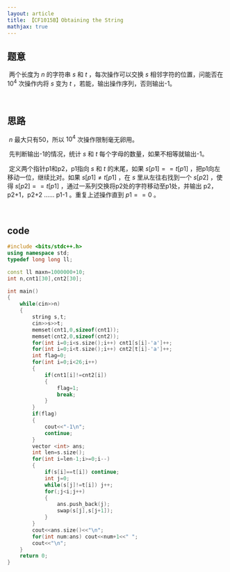 ```yaml
---
layout: article
title: 【CF1015B】Obtaining the String
mathjax: true
---
```


## 题意

​	两个长度为 $n$ 的字符串 $s$ 和 $t$ ，每次操作可以交换 $s$ 相邻字符的位置，问能否在 $10^4$ 次操作内将 $s$ 变为 $t$ ，若能，输出操作序列，否则输出-1。

<br>

## 思路

​	$n$ 最大只有50，所以 $10^4$ 次操作限制毫无卵用。

​	先判断输出-1的情况，统计 $s$ 和 $t$ 每个字母的数量，如果不相等就输出-1。

​	定义两个指针p1和p2，p1指向 $s$ 和 $t$ 的末尾，如果 $s[p1]==t[p1]$ ，把p1向左移动一位，继续比对。如果 $s[p1] \neq t[p1]$ ，在 $s$ 里从左往右找到一个 $s[p2]$ ，使得 $s[p2]==t[p1]$ ，通过一系列交换将p2处的字符移动至p1处，并输出 p2，p2+1，p2+2 ...... p1-1 。重复上述操作直到 $p1==0$ 。

<br>

## code

``` c++
#include <bits/stdc++.h>
using namespace std;
typedef long long ll;

const ll maxn=1000000+10;
int n,cnt1[30],cnt2[30];

int main()
{
    while(cin>>n)
    {
        string s,t;
        cin>>s>>t;
        memset(cnt1,0,sizeof(cnt1));
        memset(cnt2,0,sizeof(cnt2));
        for(int i=0;i<s.size();i++) cnt1[s[i]-'a']++;
        for(int i=0;i<t.size();i++) cnt2[t[i]-'a']++;
        int flag=0;
        for(int i=0;i<26;i++)
        {
            if(cnt1[i]!=cnt2[i])
            {
                flag=1;
                break;
            }
        }
        if(flag)
        {
            cout<<"-1\n";
            continue;
        }
        vector <int> ans;
        int len=s.size();
        for(int i=len-1;i>=0;i--)
        {
            if(s[i]==t[i]) continue;
            int j=0;
            while(s[j]!=t[i]) j++;
            for(;j<i;j++)
            {
                ans.push_back(j);
                swap(s[j],s[j+1]);
            }
        }
        cout<<ans.size()<<"\n";
        for(int num:ans) cout<<num+1<<" ";
        cout<<"\n";
    }
    return 0;
}
```
